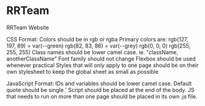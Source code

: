 # RRTeam
RRTeam Website

CSS Format:
    Colors should be in rgb or rgba
        Primary colors are:
            rgb(127, 197, 89) = var(--green)
            rgb(82, 83, 86) = var(--grey)
            rgb(0, 0, 0) 
            rgb(255, 255, 255)
    Class names should be lower camel case. ie. "className, anotherClassName"
    Font family should not change
    Flexbox should be used whenever practical
    Styles that will only apply to one page should be on their own stylesheet to keep the global sheet as small as possible

JavaScript Format:
    IDs and variables should be lower camel case.
    Default quote should be single '
    Script should be placed at the end of the body.
    JS that needs to run on more than one page should be placed in its own .js file.
